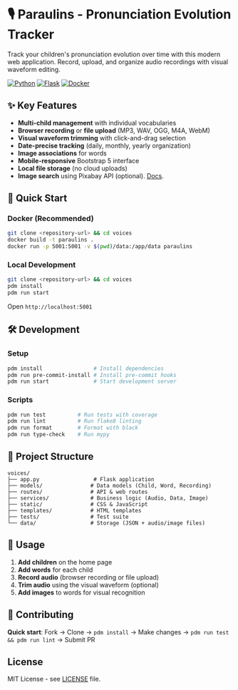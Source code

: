 # 🎙️ Paraulins - Pronunciation Evolution Tracker

Track your children's pronunciation evolution over time with this modern web application. Record, upload, and organize audio recordings with visual waveform editing.

[![Python](https://img.shields.io/badge/python-3.12-blue.svg)](https://python.org)
[![Flask](https://img.shields.io/badge/flask-2.3+-green.svg)](https://flask.palletsprojects.com/)
[![Docker](https://img.shields.io/badge/docker-supported-blue.svg)](https://docker.com)

## ✨ Key Features

- **Multi-child management** with individual vocabularies
- **Browser recording** or **file upload** (MP3, WAV, OGG, M4A, WebM)
- **Visual waveform trimming** with click-and-drag selection
- **Date-precise tracking** (daily, monthly, yearly organization)
- **Image associations** for words
- **Mobile-responsive** Bootstrap 5 interface
- **Local file storage** (no cloud uploads)
- **Image search** using Pixabay API (optional). [Docs](./IMAGE_SEARCH_SETUP.md).

## 🚀 Quick Start

### Docker (Recommended)
```bash
git clone <repository-url> && cd voices
docker build -t paraulins .
docker run -p 5001:5001 -v $(pwd)/data:/app/data paraulins
```

### Local Development
```bash
git clone <repository-url> && cd voices
pdm install
pdm run start
```

Open `http://localhost:5001`

## 🛠️ Development

### Setup
```bash
pdm install                # Install dependencies
pdm run pre-commit-install # Install pre-commit hooks
pdm run start              # Start development server
```

### Scripts
```bash
pdm run test          # Run tests with coverage
pdm run lint          # Run flake8 linting  
pdm run format        # Format with black
pdm run type-check    # Run mypy
```

## 📁 Project Structure

```
voices/
├── app.py                 # Flask application
├── models/               # Data models (Child, Word, Recording)
├── routes/               # API & web routes  
├── services/             # Business logic (Audio, Data, Image)
├── static/               # CSS & JavaScript
├── templates/            # HTML templates
├── tests/                # Test suite
└── data/                 # Storage (JSON + audio/image files)
```

## 🎯 Usage

1. **Add children** on the home page
2. **Add words** for each child
3. **Record audio** (browser recording or file upload)
4. **Trim audio** using the visual waveform (optional)
5. **Add images** to words for visual recognition

## 🤝 Contributing

**Quick start**: Fork → Clone → `pdm install` → Make changes → `pdm run test && pdm run lint` → Submit PR

## License

MIT License - see [LICENSE](LICENSE) file.
